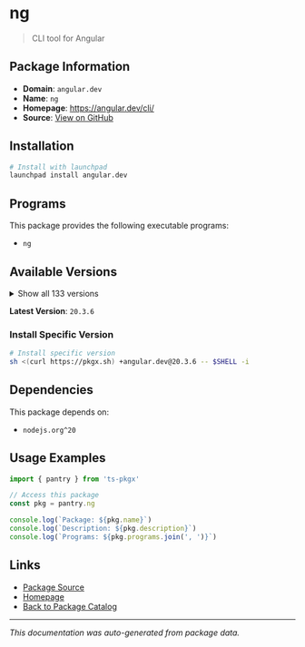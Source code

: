 # ng

> CLI tool for Angular

## Package Information

- **Domain**: `angular.dev`
- **Name**: `ng`
- **Homepage**: https://angular.dev/cli/
- **Source**: [View on GitHub](https://github.com/pkgxdev/pantry/tree/main/projects/angular.dev/package.yml)

## Installation

```bash
# Install with launchpad
launchpad install angular.dev
```

## Programs

This package provides the following executable programs:

- `ng`

## Available Versions

<details>
<summary>Show all 133 versions</summary>

- `20.3.6`, `20.3.5`, `20.3.4`, `20.3.3`, `20.3.2`
- `20.3.1`, `20.3.0`, `20.2.2`, `20.2.1`, `20.2.0`
- `20.1.6`, `20.1.5`, `20.1.4`, `20.1.3`, `20.1.2`
- `20.1.1`, `20.1.0`, `20.0.6`, `20.0.5`, `20.0.4`
- `20.0.3`, `20.0.2`, `20.0.1`, `20.0.0`, `19.2.18`
- `19.2.17`, `19.2.16`, `19.2.15`, `19.2.14`, `19.2.13`
- `19.2.12`, `19.2.11`, `19.2.10`, `19.2.9`, `19.2.8`
- `19.2.7`, `19.2.6`, `19.2.5`, `19.2.4`, `19.2.3`
- `19.2.2`, `19.2.1`, `19.2.0`, `19.1.9`, `19.1.8`
- `19.1.7`, `19.1.6`, `19.1.5`, `19.1.4`, `19.1.3`
- `19.1.2`, `19.1.1`, `19.1.0`, `19.0.7`, `19.0.6`
- `19.0.5`, `19.0.4`, `19.0.3`, `19.0.2`, `19.0.1`
- `19.0.0`, `18.2.21`, `18.2.20`, `18.2.19`, `18.2.18`
- `18.2.17`, `18.2.16`, `18.2.15`, `18.2.14`, `18.2.13`
- `18.2.12`, `18.2.11`, `18.2.10`, `18.2.9`, `18.2.8`
- `18.2.7`, `18.2.6`, `18.2.5`, `18.2.4`, `18.2.3`
- `18.2.2`, `18.2.1`, `18.2.0`, `18.1.4`, `18.1.3`
- `18.1.2`, `18.1.1`, `18.1.0`, `18.0.7`, `18.0.6`
- `18.0.5`, `18.0.4`, `18.0.3`, `18.0.2`, `18.0.1`
- `18.0.0`, `17.3.17`, `17.3.16`, `17.3.15`, `17.3.14`
- `17.3.13`, `17.3.12`, `17.3.11`, `17.3.10`, `17.3.9`
- `17.3.8`, `17.3.7`, `17.3.6`, `17.3.5`, `17.3.4`
- `17.3.3`, `17.3.2`, `17.3.1`, `17.3.0`, `17.2.3`
- `17.2.2`, `17.2.1`, `17.2.0`, `17.1.4`, `17.1.3`
- `17.1.2`, `17.1.1`, `17.1.0`, `17.0.10`, `17.0.9`
- `17.0.8`, `17.0.7`, `17.0.6`, `17.0.5`, `16.2.16`
- `16.2.15`, `16.2.14`, `15.2.11`

</details>

**Latest Version**: `20.3.6`

### Install Specific Version

```bash
# Install specific version
sh <(curl https://pkgx.sh) +angular.dev@20.3.6 -- $SHELL -i
```

## Dependencies

This package depends on:

- `nodejs.org^20`

## Usage Examples

```typescript
import { pantry } from 'ts-pkgx'

// Access this package
const pkg = pantry.ng

console.log(`Package: ${pkg.name}`)
console.log(`Description: ${pkg.description}`)
console.log(`Programs: ${pkg.programs.join(', ')}`)
```

## Links

- [Package Source](https://github.com/pkgxdev/pantry/tree/main/projects/angular.dev/package.yml)
- [Homepage](https://angular.dev/cli/)
- [Back to Package Catalog](../../package-catalog.md)

---

*This documentation was auto-generated from package data.*
